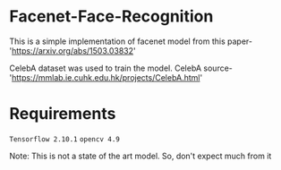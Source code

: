 # Facenet-Face-Recognition

This is a simple implementation of facenet model from this paper-'https://arxiv.org/abs/1503.03832'

CelebA dataset was used to train the model.
CelebA source-'https://mmlab.ie.cuhk.edu.hk/projects/CelebA.html'

# Requirements
```Tensorflow 2.10.1```
```opencv 4.9```

Note: This is not a state of the art model. So, don't expect much from it

